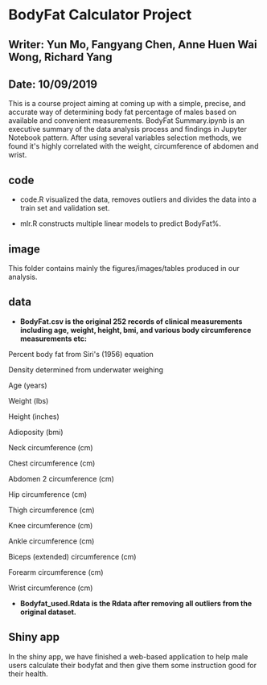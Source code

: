 # BodyFat Calculator Project

## Writer: Yun Mo, Fangyang Chen, Anne Huen Wai Wong, Richard Yang
## Date: 10/09/2019

This is a course project aiming at coming up with a simple, precise, and accurate way of determining body fat percentage of males based on available and convenient measurements. BodyFat Summary.ipynb is an executive summary of the data analysis process and findings in Jupyter Notebook pattern. After using several variables selection methods, we found it's highly correlated with the weight, circumference of abdomen and wrist.

## code
 
- code.R visualized the data, removes outliers and divides the data into a train set and validation set.

- mlr.R constructs multiple linear models to predict BodyFat%.


## image
This folder contains mainly the figures/images/tables produced in our analysis.

## data
- **BodyFat.csv is the original 252 records of clinical measurements including age, weight, height, bmi, and various body circumference measurements etc:**

Percent body fat from Siri's (1956) equation

Density determined from underwater weighing

Age (years)

Weight (lbs)

Height (inches)

Adioposity (bmi)

Neck circumference (cm)

Chest circumference (cm)

Abdomen 2 circumference (cm)

Hip circumference (cm)

Thigh circumference (cm)

Knee circumference (cm)

Ankle circumference (cm)

Biceps (extended) circumference (cm)

Forearm circumference (cm)

Wrist circumference (cm)

- **Bodyfat_used.Rdata is the Rdata after removing all outliers from the original dataset.**

## Shiny app

In the shiny app, we have finished a web-based application to help male users calculate their bodyfat and then give them some instruction good for their health.

